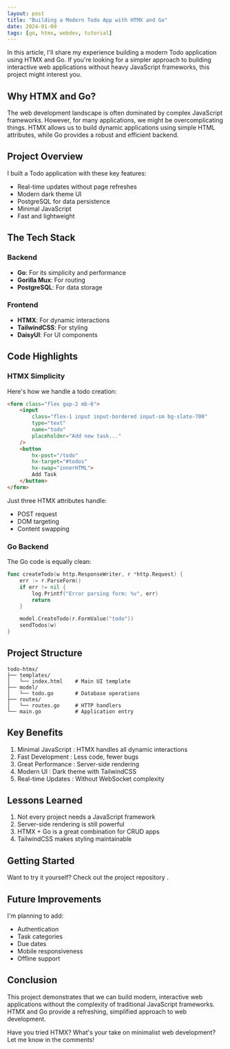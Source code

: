 ```yaml
---
layout: post
title: "Building a Modern Todo App with HTMX and Go"
date: 2024-01-09
tags: [go, htmx, webdev, tutorial]
---
```


In this article, I'll share my experience building a modern Todo application using HTMX and Go. If you're looking for a simpler approach to building interactive web applications without heavy JavaScript frameworks, this project might interest you.

## Why HTMX and Go?

The web development landscape is often dominated by complex JavaScript frameworks. However, for many applications, we might be overcomplicating things. HTMX allows us to build dynamic applications using simple HTML attributes, while Go provides a robust and efficient backend.

## Project Overview

I built a Todo application with these key features:

- Real-time updates without page refreshes
- Modern dark theme UI
- PostgreSQL for data persistence
- Minimal JavaScript
- Fast and lightweight

## The Tech Stack

### Backend

- **Go**: For its simplicity and performance
- **Gorilla Mux**: For routing
- **PostgreSQL**: For data storage

### Frontend

- **HTMX**: For dynamic interactions
- **TailwindCSS**: For styling
- **DaisyUI**: For UI components

## Code Highlights

### HTMX Simplicity

Here's how we handle a todo creation:

```html
<form class="flex gap-2 mb-6">
    <input 
        class="flex-1 input input-bordered input-sm bg-slate-700"
        type="text" 
        name="todo" 
        placeholder="Add new task..."
    />
    <button 
        hx-post="/todo" 
        hx-target="#todos"
        hx-swap="innerHTML">
        Add Task
    </button>
</form>
```

Just three HTMX attributes handle:

- POST request
- DOM targeting
- Content swapping

### Go Backend

The Go code is equally clean:

```go
func createTodo(w http.ResponseWriter, r *http.Request) {
    err := r.ParseForm()
    if err != nil {
        log.Printf("Error parsing form: %v", err)
        return
    }

    model.CreateTodo(r.FormValue("todo"))
    sendTodos(w)
}
```

## Project Structure
```plaintext
todo-htmx/
├── templates/
│   └── index.html    # Main UI template
├── model/
│   └── todo.go       # Database operations
├── routes/
│   └── routes.go     # HTTP handlers
└── main.go           # Application entry
```

## Key Benefits

1. Minimal JavaScript : HTMX handles all dynamic interactions
2. Fast Development : Less code, fewer bugs
3. Great Performance : Server-side rendering
4. Modern UI : Dark theme with TailwindCSS
5. Real-time Updates : Without WebSocket complexity

## Lessons Learned
1. Not every project needs a JavaScript framework
2. Server-side rendering is still powerful
3. HTMX + Go is a great combination for CRUD apps
4. TailwindCSS makes styling maintainable

## Getting Started

Want to try it yourself? Check out the project repository .

## Future Improvements

I'm planning to add:

- Authentication
- Task categories
- Due dates
- Mobile responsiveness
- Offline support

## Conclusion

This project demonstrates that we can build modern, interactive web applications without the complexity of traditional JavaScript frameworks. HTMX and Go provide a refreshing, simplified approach to web development.

Have you tried HTMX? What's your take on minimalist web development? Let me know in the comments!
